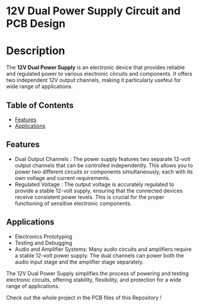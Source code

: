<!-- Project Title -->
# 12V Dual Power Supply Circuit and PCB Design 

<!-- Project Description -->
# Description
The **12V Dual Power Supply** is an electronic device that provides reliable and regulated power to various electronic circuits and components. It offers two independent 12V output channels, making it particularly usefeul for wide range of applications. 

<!-- Table of Contents -->
## Table of Contents

- [Features](#features)
- [Applications](#applications)
<!-- - [Schematic in KiCad](#schematic)-->

<!-- Features -->
## Features

- Dual Output Channels :
   The power supply features two separate 12-volt output channels that can be controlled independently. This allows you to power two different circuits or components simultaneously, each with its own voltage and current requirements.
- Regulated Voltage :
  The output voltage is accurately regulated to provide a stable 12-volt supply, ensuring that the connected devices receive consistent power levels. This is crucial for the proper functioning of sensitive electronic components.

<!-- Applications -->
## Applications
- Electronics Prototyping
- Testing and Debugging
- Audio and Amplifier Systems:
  Many audio circuits and amplifiers require a stable 12-volt power supply. The dual channels can power both the audio input stage and the amplifier stage separately.


<!-- Schematic -->
<!--## Schematic 
![pcb schematic](https://github.com/aditiz16/12V-Dual-Power-Supply/assets/97452643/63d8d1d2-9e7c-4751-9835-7a03a8d1e8a4)-->

The 12V Dual Power Supply simplifies the process of powering and testing electronic circuits, offering stability, flexibility, and protection for a wide range of applications. 

Check out the whole project in the PCB files of this Repository ! 
